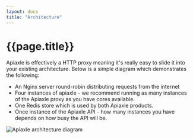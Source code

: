 ```yaml
---
layout: docs
title: "Architecture"
---
```


# {{page.title}}

Apiaxle is effectively a HTTP proxy meaning it's really easy to slide
it into your existing architecture. Below is a simple diagram which
demonstrates the following:

* An Nginx server round-robin distributing requests from the internet
* Four instances of apiaxle - we recommend running as many instances
  of the Apiaxle proxy as you have cores available.
* One Redis store which is used by both Apiaxle products.
* Once instance of the Apiaxle API - how many instances you have
  depends on how busy the API will be. 

![Apiaxle architecture diagram](http://github.com/philjackson/apiaxle/raw/master/docs/sample-architecture.png)
